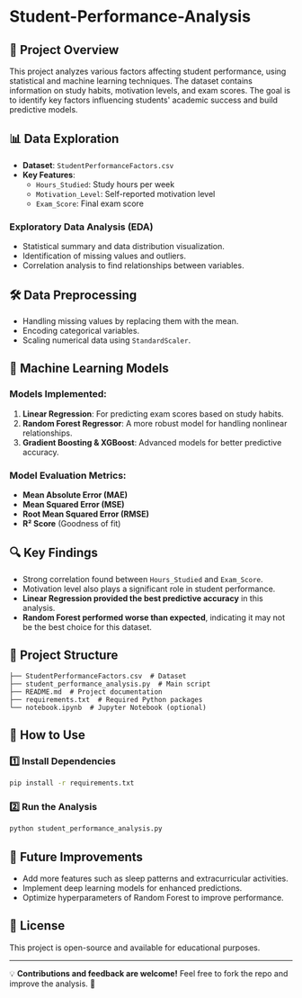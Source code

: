 # Student-Performance-Analysis
## 📌 Project Overview
This project analyzes various factors affecting student performance, using statistical and machine learning techniques. The dataset contains information on study habits, motivation levels, and exam scores. The goal is to identify key factors influencing students' academic success and build predictive models.

## 📊 Data Exploration
- **Dataset**: `StudentPerformanceFactors.csv`
- **Key Features**:
  - `Hours_Studied`: Study hours per week
  - `Motivation_Level`: Self-reported motivation level
  - `Exam_Score`: Final exam score
  
### Exploratory Data Analysis (EDA)
- Statistical summary and data distribution visualization.
- Identification of missing values and outliers.
- Correlation analysis to find relationships between variables.

## 🛠 Data Preprocessing
- Handling missing values by replacing them with the mean.
- Encoding categorical variables.
- Scaling numerical data using `StandardScaler`.

## 🤖 Machine Learning Models
### Models Implemented:
1. **Linear Regression**: For predicting exam scores based on study habits.
2. **Random Forest Regressor**: A more robust model for handling nonlinear relationships.
3. **Gradient Boosting & XGBoost**: Advanced models for better predictive accuracy.

### Model Evaluation Metrics:
- **Mean Absolute Error (MAE)**
- **Mean Squared Error (MSE)**
- **Root Mean Squared Error (RMSE)**
- **R² Score** (Goodness of fit)

## 🔍 Key Findings
- Strong correlation found between `Hours_Studied` and `Exam_Score`.
- Motivation level also plays a significant role in student performance.
- **Linear Regression provided the best predictive accuracy** in this analysis.
- **Random Forest performed worse than expected**, indicating it may not be the best choice for this dataset.

## 📁 Project Structure
```
├── StudentPerformanceFactors.csv  # Dataset
├── student_performance_analysis.py  # Main script
├── README.md  # Project documentation
├── requirements.txt  # Required Python packages
└── notebook.ipynb  # Jupyter Notebook (optional)
```

## 🚀 How to Use
### 1️⃣ Install Dependencies
```bash
pip install -r requirements.txt
```
### 2️⃣ Run the Analysis
```bash
python student_performance_analysis.py
```

## 📌 Future Improvements
- Add more features such as sleep patterns and extracurricular activities.
- Implement deep learning models for enhanced predictions.
- Optimize hyperparameters of Random Forest to improve performance.

## 📜 License
This project is open-source and available for educational purposes.

---
💡 **Contributions and feedback are welcome!** Feel free to fork the repo and improve the analysis. 🚀
